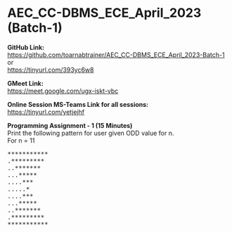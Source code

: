 # AEC_CC-DBMS_ECE_April_2023 (Batch-1)

**GitHub Link:**<br>
https://github.com/toarnabtrainer/AEC_CC-DBMS_ECE_April_2023-Batch-1<br>
or<br>
https://tinyurl.com/393yc6w8<br>

**GMeet Link:**<br>
https://meet.google.com/ugx-iskt-vbc

**Online Session MS-Teams Link for all sessions:**<br>
https://tinyurl.com/yetjejhf


**Programming Assignment - 1 (15 Minutes)**<br>
Print the following pattern for user given ODD value for n.<br>
For n = 11<br>
<pre>
***********
.*********
..*******
...*****
....***
.....*
....***
...*****
..*******
.*********
***********
</pre>
